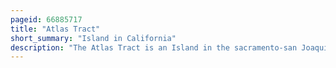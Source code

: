 ```yaml
---
pageid: 66885717
title: "Atlas Tract"
short_summary: "Island in California"
description: "The Atlas Tract is an Island in the sacramento-san Joaquin River Delta in san joaquin County California. Since it was first reclaimed in the late 19th Century it has been used for Agriculture."
---
```

